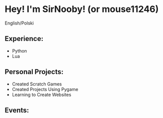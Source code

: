 # Hey! I'm SirNooby! (or mouse11246)
English/Polski

## Experience:
* Python
* Lua

## Personal Projects:
* Created Scratch Games
* Created Projects Using Pygame
* Learning to Create Websites

## Events:
